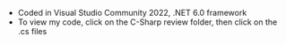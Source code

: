 - Coded in Visual Studio Community 2022, .NET 6.0 framework
- To view my code, click on the C-Sharp review folder, then click on the .cs files 